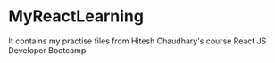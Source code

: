 # MyReactLearning
 It contains my practise files from Hitesh Chaudhary's course React JS Developer Bootcamp
